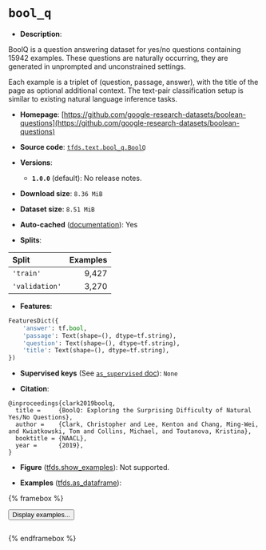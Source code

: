 <div itemscope itemtype="http://schema.org/Dataset">
  <div itemscope itemprop="includedInDataCatalog" itemtype="http://schema.org/DataCatalog">
    <meta itemprop="name" content="TensorFlow Datasets" />
  </div>
  <meta itemprop="name" content="bool_q" />
  <meta itemprop="description" content="BoolQ is a question answering dataset for yes/no questions containing 15942 examples.&#10;These questions are naturally occurring, they are generated in unprompted and unconstrained settings.&#10;&#10;Each example is a triplet of (question, passage, answer),&#10;with the title of the page as optional additional context.&#10;The text-pair classification setup is similar to existing&#10;natural language inference tasks.&#10;&#10;To use this dataset:&#10;&#10;```python&#10;import tensorflow_datasets as tfds&#10;&#10;ds = tfds.load(&#x27;bool_q&#x27;, split=&#x27;train&#x27;)&#10;for ex in ds.take(4):&#10;  print(ex)&#10;```&#10;&#10;See [the guide](https://www.tensorflow.org/datasets/overview) for more&#10;informations on [tensorflow_datasets](https://www.tensorflow.org/datasets).&#10;&#10;" />
  <meta itemprop="url" content="https://www.tensorflow.org/datasets/catalog/bool_q" />
  <meta itemprop="sameAs" content="https://github.com/google-research-datasets/boolean-questions" />
  <meta itemprop="citation" content="@inproceedings{clark2019boolq,&#10;  title =     {BoolQ: Exploring the Surprising Difficulty of Natural Yes/No Questions},&#10;  author =    {Clark, Christopher and Lee, Kenton and Chang, Ming-Wei, and Kwiatkowski, Tom and Collins, Michael, and Toutanova, Kristina},&#10;  booktitle = {NAACL},&#10;  year =      {2019},&#10;}" />
</div>

# `bool_q`

*   **Description**:

BoolQ is a question answering dataset for yes/no questions containing 15942
examples. These questions are naturally occurring, they are generated in
unprompted and unconstrained settings.

Each example is a triplet of (question, passage, answer), with the title of the
page as optional additional context. The text-pair classification setup is
similar to existing natural language inference tasks.

*   **Homepage**:
    [https://github.com/google-research-datasets/boolean-questions](https://github.com/google-research-datasets/boolean-questions)

*   **Source code**:
    [`tfds.text.bool_q.BoolQ`](https://github.com/tensorflow/datasets/tree/master/tensorflow_datasets/text/bool_q/bool_q.py)

*   **Versions**:

    *   **`1.0.0`** (default): No release notes.

*   **Download size**: `8.36 MiB`

*   **Dataset size**: `8.51 MiB`

*   **Auto-cached**
    ([documentation](https://www.tensorflow.org/datasets/performances#auto-caching)):
    Yes

*   **Splits**:

Split          | Examples
:------------- | -------:
`'train'`      | 9,427
`'validation'` | 3,270

*   **Features**:

```python
FeaturesDict({
    'answer': tf.bool,
    'passage': Text(shape=(), dtype=tf.string),
    'question': Text(shape=(), dtype=tf.string),
    'title': Text(shape=(), dtype=tf.string),
})
```

*   **Supervised keys** (See
    [`as_supervised` doc](https://www.tensorflow.org/datasets/api_docs/python/tfds/load#args)):
    `None`

*   **Citation**:

```
@inproceedings{clark2019boolq,
  title =     {BoolQ: Exploring the Surprising Difficulty of Natural Yes/No Questions},
  author =    {Clark, Christopher and Lee, Kenton and Chang, Ming-Wei, and Kwiatkowski, Tom and Collins, Michael, and Toutanova, Kristina},
  booktitle = {NAACL},
  year =      {2019},
}
```

*   **Figure**
    ([tfds.show_examples](https://www.tensorflow.org/datasets/api_docs/python/tfds/visualization/show_examples)):
    Not supported.

*   **Examples**
    ([tfds.as_dataframe](https://www.tensorflow.org/datasets/api_docs/python/tfds/as_dataframe)):

<!-- mdformat off(HTML should not be auto-formatted) -->

{% framebox %}

<button id="displaydataframe">Display examples...</button>
<div id="dataframecontent" style="overflow-x:scroll"></div>
<script src="https://www.gstatic.com/external_hosted/jquery2.min.js"></script>
<script>
var url = "https://storage.googleapis.com/tfds-data/visualization/dataframe/bool_q-1.0.0.html";
$(document).ready(() => {
  $("#displaydataframe").click((event) => {
    // Disable the button after clicking (dataframe loaded only once).
    $("#displaydataframe").prop("disabled", true);

    // Pre-fetch and display the content
    $.get(url, (data) => {
      $("#dataframecontent").html(data);
    }).fail(() => {
      $("#dataframecontent").html(
        'Error loading examples. If the error persist, please open '
        + 'a new issue.'
      );
    });
  });
});
</script>

{% endframebox %}

<!-- mdformat on -->